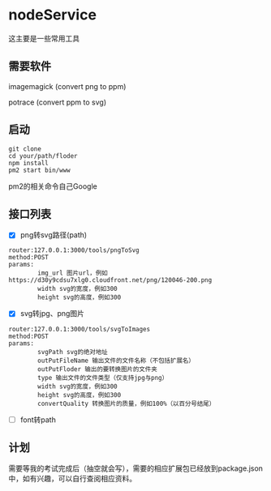 # nodeService

这主要是一些常用工具

## 需要软件

imagemagick (convert png to ppm)

potrace (convert ppm to svg)

## 启动
```
git clone
cd your/path/floder
npm install
pm2 start bin/www
```

pm2的相关命令自己Google

## 接口列表

- [x] png转svg路径(path)
```
router:127.0.0.1:3000/tools/pngToSvg
method:POST
params:
        img_url 图片url，例如https://d30y9cdsu7xlg0.cloudfront.net/png/120046-200.png
        width svg的宽度，例如300
        height svg的高度，例如300
```

- [x] svg转jpg、png图片
```
router:127.0.0.1:3000/tools/svgToImages
method:POST
params:
        svgPath svg的绝对地址
        outPutFileName 输出文件的文件名称（不包括扩展名）
        outPutFloder 输出的要转换图片的文件夹
        type 输出文件的文件类型（仅支持jpg与png）
        width svg的宽度，例如300
        height svg的高度，例如300
        convertQuality 转换图片的质量，例如100%（以百分号结尾）
```

- [ ] font转path


## 计划

需要等我的考试完成后（抽空就会写），需要的相应扩展包已经放到package.json中，如有兴趣，可以自行查阅相应资料。
